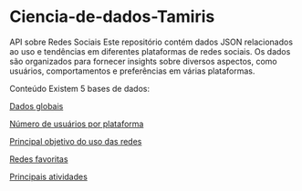 # Ciencia-de-dados-Tamiris

API sobre Redes Sociais
Este repositório contém dados JSON relacionados ao uso e tendências em diferentes plataformas de redes sociais. Os dados são organizados para fornecer insights sobre diversos aspectos, como usuários, comportamentos e preferências em várias plataformas.

Conteúdo
Existem 5 bases de dados:

[Dados globais](https://raw.githubusercontent.com/guilhermeonrails/api/main/dados-globais.json)

[Número de usuários por plataforma](https://raw.githubusercontent.com/guilhermeonrails/api/main/numero-usuarios.json)

[Principal objetivo do uso das redes](https://raw.githubusercontent.com/guilhermeonrails/api/main/razoes-globais.json)

[Redes favoritas](https://raw.githubusercontent.com/guilhermeonrails/api/main/redes-favoritas.json)

[Principais atividades](https://raw.githubusercontent.com/guilhermeonrails/api/main/principais-atividades.json)
